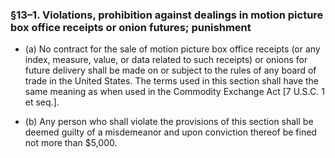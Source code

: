 ### §13–1. Violations, prohibition against dealings in motion picture box office receipts or onion futures; punishment
* (a) No contract for the sale of motion picture box office receipts (or any index, measure, value, or data related to such receipts) or onions for future delivery shall be made on or subject to the rules of any board of trade in the United States. The terms used in this section shall have the same meaning as when used in the Commodity Exchange Act [7 U.S.C. 1 et seq.].

* (b) Any person who shall violate the provisions of this section shall be deemed guilty of a misdemeanor and upon conviction thereof be fined not more than $5,000.